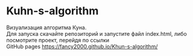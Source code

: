 # Kuhn-s-algorithm
Визуализация алгоритма Куна.\
Для запуска скачайте репозиторий и запустите файл index.html, либо посмотрите проект, перейдя по ссылки\
GitHub pages https://fancy2000.github.io/Khun-s-algorithm/
